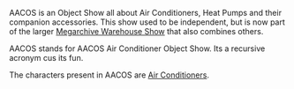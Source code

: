 AACOS is an Object Show all about Air Conditioners, Heat Pumps and their companion accessories. This show used to be independent, but is now part of the larger [Megarchive Warehouse Show](Megarchive%20Warehouse%20Show.md) that also combines others.

AACOS stands for AACOS Air Conditioner Object Show. Its a recursive acronym cus its fun.

The characters present in AACOS are [Air Conditioners](../Characters/Air%20Conditioners/Air%20Conditioners.md).